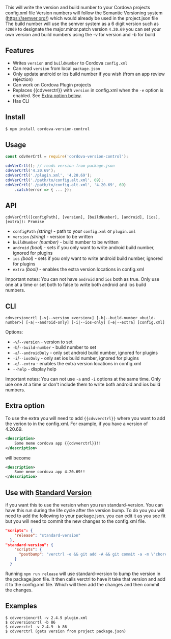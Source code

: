 This will write the version and build number to your Cordova projects config.xml file
Version numbers will follow the Semantic Versioning system (https://semver.org/) 
which would already be used in the project.json file
The build number will use the semver system as a 6 digit version such as `42069` to designate the major.minor.patch version `4.20.69`
you can set your own version and build numbers using the -v for version and -b for build

## Features

-   Writes `version` and `buildNumber` to Cordova `config.xml`
-   Can read `version` from local `package.json`
-   Only update android or ios build number if you wish (from an app review rejection)
-   Can work on Cordova Plugin projects
-   Replaces {{cdvverctrl}} with `version` in config.xml when the `-e` option is enabled. See [Extra option below](https://github.com/lilmnm-kamikaze-/Cordova-Version-Control#extra-option). 
-   Has CLI

## Install

```sh
$ npm install cordova-version-control
```

## Usage

```js
const cdvVerCrtl = require('cordova-version-control');

cdvVerCrtl(); // reads version from package.json
cdvVerCrtl('4.20.69');
cdvVerCrtl('./plugin.xml', '4.20.69');
cdvVerCrtl('./path/to/config.alt.xml', 69);
cdvVerCrtl('./path/to/config.alt.xml', '4.20.69', 69)
    .catch(error => { ... });
```

## API

`cdvVerCrtl([configPath], [version], [buildNumber], [android], [ios], [extra]): Promise`

-   `configPath` _(string)_ - path to your `config.xml` or `plugin.xml`
-   `version` _(string)_ - version to be written
-   `buildNumber` _(number)_ - build number to be written
-   `android` _(bool)_ - sets if you only want to write android build number, ignored for plugins
-   `ios` _(bool)_ - sets if you only want to write android build number, ignored for plugins
-   `extra` _(bool)_ - enables the extra version locations in config.xml

Important notes:
You can not have `android` and `ios` both as true. Only use one at a time or set both to false to write both android and ios build numbers.


## CLI

`cdvversioncrtl [-v|--version <version>] [-b|--build-number <build-number>] [-a|--android-only] [-i|--ios-only] [-e|--extra] [config.xml]`

Options:

-   `-v`/`--version` - version to set
-   `-b`/`--build-number` - build number to set
-   `-a`/`--androidOnly` - only set android build number, ignored for plugins
-   `-i`/`--iosOnly` - only set ios build number, ignored for plugins
-   `-e`/`--extra` - enables the extra version locations in config.xml
-   `--help` - display help

Important notes:
You can not use `-a` and `-i` options at the same time. Only use one at a time or don't include them to write both android and ios build numbers.


## Extra option
To use the extra you will need to add `{{cdvverctrl}}` where you want to add the verion to in the config.xml.
For example, if you have a version of 4.20.69.
```xml
<description>
    Some meme cordova app {{cdvverctrl}}!!
</description>

```
will become 
```xml
<description>
    Some meme cordova app 4.20.69!!
</description>

```

## Use with [Standard Version](https://www.npmjs.com/package/standard-version)
if you want this to use the version when you run standard-version. You can have this run during the life cycle after the version bump.
To do you you will need to add the following to your package.json. you can edit it as you see fit but you will need to commit the new changes to the config.xml file.
```JSON
"scripts": {
    "release": "standard-version"
  },
"standard-version": {
    "scripts": {
      "postbump": "verctrl -e && git add -A && git commit -a -m \"chore(cordova-version): bumped config.xml versions\""
    }
  }

```
Running `npm run release` will use standard-version to bump the version in the package.json file.
It then calls verctrl to have it take that version and add it to the config.xml file. Which will then add the changes and then commit the changes.


## Examples

```
$ cdvversioncrtl -v 2.4.9 plugin.xml
$ cdvversioncrtl -b 86
$ cdvverctrl -v 2.4.9 -b 86
$ cdvverctrl (gets version from project package.json)
```
